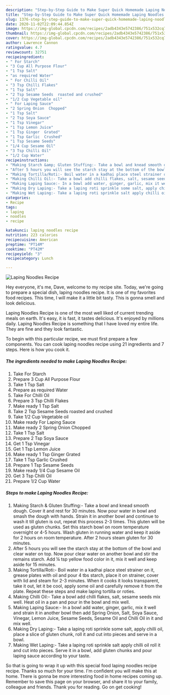 ```yaml
---
description: "Step-by-Step Guide to Make Super Quick Homemade Laping Noodles Recipe"
title: "Step-by-Step Guide to Make Super Quick Homemade Laping Noodles Recipe"
slug: 1376-step-by-step-guide-to-make-super-quick-homemade-laping-noodles-recipe
date: 2020-11-02T22:09:44.854Z
image: https://img-global.cpcdn.com/recipes/2adb4343e5742386/751x532cq70/laping-noodles-recipe-recipe-main-photo.jpg
thumbnail: https://img-global.cpcdn.com/recipes/2adb4343e5742386/751x532cq70/laping-noodles-recipe-recipe-main-photo.jpg
cover: https://img-global.cpcdn.com/recipes/2adb4343e5742386/751x532cq70/laping-noodles-recipe-recipe-main-photo.jpg
author: Lawrence Cannon
ratingvalue: 4.7
reviewcount: 32751
recipeingredient:
- " For Starch"
- "3 Cup All Purpose Flour"
- "1 Tsp Salt"
- "as required Water"
- " For Chilli Oil"
- "3 Tsp Chilli Flakes"
- "1 Tsp Salt"
- "2 Tsp Sesame Seeds  roasted and crushed"
- "1/2 Cup Vegetable oil"
- " For Laping Sauce"
- "2 Spring Onion  Chopped"
- "1 Tsp Salt"
- "2 Tsp Soya Sauce"
- "1 Tsp Vinegar"
- "1 Tsp Lemon Juice"
- "1 Tsp Ginger  Grated"
- "1 Tsp Garlic  Crushed"
- "1 Tsp Sesame Seeds"
- "1/4 Cup Sesame Oil"
- "3 Tsp Chilli Oil"
- "1/2 Cup Water"
recipeinstructions:
- "Making Starch &amp; Gluten Stuffing:- Take a bowl and knead smooth dough. Cover it and rest for 30 minutes. Now pour water in bowl and smash the dough with hands. Strain it in another bowl and continue to wash it till gluten is out, repeat this process 2-3 times. This gluten will be used as gluten chunks. Set this starch bowl on room temperature overnight or 4-5 hours. Wash gluten in running water and keep it aside for 2 hours on room temperature. After 2 hours steam gluten for 30 minutes."
- "After 5 hours you will see the starch stay at the bottom of the bowl and clear water on top. Now pour clear water on another bowl and stir the remains starch. Add ¼ tsp yellow food color in it, mix it well and keep aside for 15 minutes."
- "Making Tortilla/Roti:- Boil water in a kadhai place steel strainer on it, grease plates with oil and pour 4 tbs starch, place it on strainer, cover with lid and steam for 2-3 minutes. When it cooks it looks transparent, take it out, let it be cool, apply some oil and carefully remove it from the plate. Repeat these steps and make laping tortilla or roties."
- "Making Chilli Oil:- Take a bowl add chilli flakes, salt, sesame seeds mix well. Heat oil in a pan and pour in the bowl and mix well."
- "Making Laping Sauce:- In a bowl add water, ginger, garlic, mix it well and strain it in another bowl then add Spring Onion, Salt, Soya Sauce, Vinegar, Lemon Juice, Sesame Seeds, Sesame Oil and Chilli Oil in it and mix well."
- "Making Dry Laping:- Take a laping roti sprinkle some salt, apply chilli oil, place a slice of gluten chunk, roll it and cut into pieces and serve in a bowl."
- "Making Wet Laping:- Take a laping roti sprinkle salt apply chilli oil roll it and cut into pieces. Serve it in a bowl, add gluten chunks and pour laping sauce according to your taste."
categories:
- Recipe
tags:
- laping
- noodles
- recipe

katakunci: laping noodles recipe 
nutrition: 223 calories
recipecuisine: American
preptime: "PT14M"
cooktime: "PT42M"
recipeyield: "3"
recipecategory: Lunch

---
```



![Laping Noodles Recipe](https://img-global.cpcdn.com/recipes/2adb4343e5742386/751x532cq70/laping-noodles-recipe-recipe-main-photo.jpg)

Hey everyone, it's me, Dave, welcome to my recipe site. Today, we're going to prepare a special dish, laping noodles recipe. It is one of my favorites food recipes. This time, I will make it a little bit tasty. This is gonna smell and look delicious.

Laping Noodles Recipe is one of the most well liked of current trending meals on earth. It's easy, it is fast, it tastes delicious. It's enjoyed by millions daily. Laping Noodles Recipe is something that I have loved my entire life. They are fine and they look fantastic.




To begin with this particular recipe, we must first prepare a few components. You can cook laping noodles recipe using 21 ingredients and 7 steps. Here is how you cook it.

<!--inarticleads1-->

##### The ingredients needed to make Laping Noodles Recipe:

1. Take  For Starch
1. Prepare 3 Cup All Purpose Flour
1. Take 1 Tsp Salt
1. Prepare as required Water
1. Take  For Chilli Oil
1. Prepare 3 Tsp Chilli Flakes
1. Make ready 1 Tsp Salt
1. Take 2 Tsp Sesame Seeds  roasted and crushed
1. Take 1/2 Cup Vegetable oil
1. Make ready  For Laping Sauce
1. Make ready 2 Spring Onion  Chopped
1. Take 1 Tsp Salt
1. Prepare 2 Tsp Soya Sauce
1. Get 1 Tsp Vinegar
1. Get 1 Tsp Lemon Juice
1. Make ready 1 Tsp Ginger  Grated
1. Take 1 Tsp Garlic  Crushed
1. Prepare 1 Tsp Sesame Seeds
1. Make ready 1/4 Cup Sesame Oil
1. Get 3 Tsp Chilli Oil
1. Prepare 1/2 Cup Water




<!--inarticleads2-->

##### Steps to make Laping Noodles Recipe:

1. Making Starch &amp; Gluten Stuffing:- Take a bowl and knead smooth dough. Cover it and rest for 30 minutes. Now pour water in bowl and smash the dough with hands. Strain it in another bowl and continue to wash it till gluten is out, repeat this process 2-3 times. This gluten will be used as gluten chunks. Set this starch bowl on room temperature overnight or 4-5 hours. Wash gluten in running water and keep it aside for 2 hours on room temperature. After 2 hours steam gluten for 30 minutes.
1. After 5 hours you will see the starch stay at the bottom of the bowl and clear water on top. Now pour clear water on another bowl and stir the remains starch. Add ¼ tsp yellow food color in it, mix it well and keep aside for 15 minutes.
1. Making Tortilla/Roti:- Boil water in a kadhai place steel strainer on it, grease plates with oil and pour 4 tbs starch, place it on strainer, cover with lid and steam for 2-3 minutes. When it cooks it looks transparent, take it out, let it be cool, apply some oil and carefully remove it from the plate. Repeat these steps and make laping tortilla or roties.
1. Making Chilli Oil:- Take a bowl add chilli flakes, salt, sesame seeds mix well. Heat oil in a pan and pour in the bowl and mix well.
1. Making Laping Sauce:- In a bowl add water, ginger, garlic, mix it well and strain it in another bowl then add Spring Onion, Salt, Soya Sauce, Vinegar, Lemon Juice, Sesame Seeds, Sesame Oil and Chilli Oil in it and mix well.
1. Making Dry Laping:- Take a laping roti sprinkle some salt, apply chilli oil, place a slice of gluten chunk, roll it and cut into pieces and serve in a bowl.
1. Making Wet Laping:- Take a laping roti sprinkle salt apply chilli oil roll it and cut into pieces. Serve it in a bowl, add gluten chunks and pour laping sauce according to your taste.




So that is going to wrap it up with this special food laping noodles recipe recipe. Thanks so much for your time. I'm confident you will make this at home. There is gonna be more interesting food in home recipes coming up. Remember to save this page on your browser, and share it to your family, colleague and friends. Thank you for reading. Go on get cooking!
